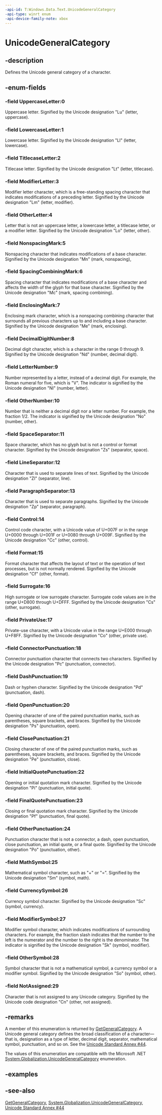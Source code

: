 ```yaml
---
-api-id: T:Windows.Data.Text.UnicodeGeneralCategory
-api-type: winrt enum
-api-device-family-note: xbox
---
```


<!-- Enumeration syntax
public enum Windows.Data.Text.UnicodeGeneralCategory : int
-->

# UnicodeGeneralCategory

## -description
Defines the Unicode general category of a character.

## -enum-fields
### -field UppercaseLetter:0
Uppercase letter. Signified by the Unicode designation "Lu" (letter, uppercase).

### -field LowercaseLetter:1
Lowercase letter. Signified by the Unicode designation "Ll" (letter, lowercase).

### -field TitlecaseLetter:2
Titlecase letter. Signified by the Unicode designation "Lt" (letter, titlecase).

### -field ModifierLetter:3
Modifier letter character, which is a free-standing spacing character that indicates modifications of a preceding letter. Signified by the Unicode designation "Lm" (letter, modifier).

### -field OtherLetter:4
Letter that is not an uppercase letter, a lowercase letter, a titlecase letter, or a modifier letter. Signified by the Unicode designation "Lo" (letter, other).

### -field NonspacingMark:5
Nonspacing character that indicates modifications of a base character. Signified by the Unicode designation "Mn" (mark, nonspacing),

### -field SpacingCombiningMark:6
Spacing character that indicates modifications of a base character and affects the width of the glyph for that base character. Signified by the Unicode designation "Mc" (mark, spacing combining).

### -field EnclosingMark:7
Enclosing mark character, which is a nonspacing combining character that surrounds all previous characters up to and including a base character. Signified by the Unicode designation "Me" (mark, enclosing).

### -field DecimalDigitNumber:8
Decimal digit character, which is a character in the range 0 through 9. Signified by the Unicode designation "Nd" (number, decimal digit).

### -field LetterNumber:9
Number represented by a letter, instead of a decimal digit. For example, the Roman numeral for five, which is "V". The indicator is signified by the Unicode designation "Nl" (number, letter).

### -field OtherNumber:10
Number that is neither a decimal digit nor a letter number. For example, the fraction 1/2. The indicator is signified by the Unicode designation "No" (number, other).

### -field SpaceSeparator:11
Space character, which has no glyph but is not a control or format character. Signified by the Unicode designation "Zs" (separator, space).

### -field LineSeparator:12
Character that is used to separate lines of text. Signified by the Unicode designation "Zl" (separator, line).

### -field ParagraphSeparator:13
Character that is used to separate paragraphs. Signified by the Unicode designation "Zp" (separator, paragraph).

### -field Control:14
Control code character, with a Unicode value of U+007F or in the range U+0000 through U+001F or U+0080 through U+009F. Signified by the Unicode designation "Cc" (other, control).

### -field Format:15
Format character that affects the layout of text or the operation of text processes, but is not normally rendered. Signified by the Unicode designation "Cf" (other, format).

### -field Surrogate:16
High surrogate or low surrogate character. Surrogate code values are in the range U+D800 through U+DFFF. Signified by the Unicode designation "Cs" (other, surrogate).

### -field PrivateUse:17
Private-use character, with a Unicode value in the range U+E000 through U+F8FF. Signified by the Unicode designation "Co" (other, private use).

### -field ConnectorPunctuation:18
Connector punctuation character that connects two characters. Signified by the Unicode designation "Pc" (punctuation, connector).

### -field DashPunctuation:19
Dash or hyphen character. Signified by the Unicode designation "Pd" (punctuation, dash).

### -field OpenPunctuation:20
Opening character of one of the paired punctuation marks, such as parentheses, square brackets, and braces. Signified by the Unicode designation "Ps" (punctuation, open).

### -field ClosePunctuation:21
Closing character of one of the paired punctuation marks, such as parentheses, square brackets, and braces. Signified by the Unicode designation "Pe" (punctuation, close).

### -field InitialQuotePunctuation:22
Opening or initial quotation mark character. Signified by the Unicode designation "Pi" (punctuation, initial quote).

### -field FinalQuotePunctuation:23
Closing or final quotation mark character. Signified by the Unicode designation "Pf" (punctuation, final quote).

### -field OtherPunctuation:24
Punctuation character that is not a connector, a dash, open punctuation, close punctuation, an initial quote, or a final quote. Signified by the Unicode designation "Po" (punctuation, other).

### -field MathSymbol:25
Mathematical symbol character, such as "+" or "=". Signified by the Unicode designation "Sm" (symbol, math).

### -field CurrencySymbol:26
Currency symbol character. Signified by the Unicode designation "Sc" (symbol, currency).

### -field ModifierSymbol:27
Modifier symbol character, which indicates modifications of surrounding characters. For example, the fraction slash indicates that the number to the left is the numerator and the number to the right is the denominator. The indicator is signified by the Unicode designation "Sk" (symbol, modifier).

### -field OtherSymbol:28
Symbol character that is not a mathematical symbol, a currency symbol or a modifier symbol. Signified by the Unicode designation "So" (symbol, other).

### -field NotAssigned:29
Character that is not assigned to any Unicode category. Signified by the Unicode code designation "Cn" (other, not assigned).


## -remarks
A member of this enumeration is returned by [GetGeneralCategory](unicodecharacters_getgeneralcategory_1785789586.md). A Unicode general category defines the broad classification of a character— that is, designation as a type of letter, decimal digit, separator, mathematical symbol, punctuation, and so on. See the [Unicode Standard Annex #44](https://www.unicode.org/reports/tr44/#General_Category_Values).

The values of this enumeration are compatible with the Microsoft .NET  [System.Globalization.UnicodeGeneralCategory](/dotnet/api/system.globalization.unicodecategory) enumeration.

## -examples

## -see-also
[GetGeneralCategory](unicodecharacters_getgeneralcategory_1785789586.md), [System.Globalization.UnicodeGeneralCategory](/dotnet/api/system.globalization.unicodecategory), [Unicode Standard Annex #44](https://www.unicode.org/reports/tr44/#General_Category_Values)
